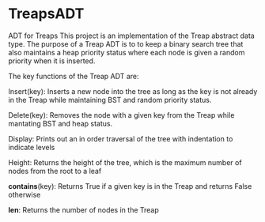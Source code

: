 # TreapsADT
ADT for Treaps
This project is an implementation of the Treap abstract data type. The purpose of a Treap ADT is to to keep a binary search tree that also maintains a heap priority status where each node is given a random priority when it is inserted.

The key functions of the Treap ADT are:

Insert(key): Inserts a new node into the tree as long as the key is not already in the Treap while maintaining BST and random priority status.

Delete(key): Removes the node with a given key from the Treap while mantating BST and heap status.

Display: Prints out an in order traversal of the tree with indentation to indicate levels

Height: Returns the height of the tree, which is the maximum number of nodes from the root to a leaf

__contains__(key): Returns True if a given key is in the Treap and returns False otherwise

__len__: Returns the number of nodes in the Treap

